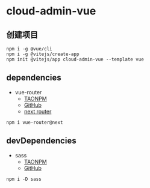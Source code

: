 # cloud-admin-vue

## 创建项目

~~~
npm i -g @vue/cli
npm i -g @vitejs/create-app
npm init @vitejs/app cloud-admin-vue --template vue
~~~

## dependencies

- vue-router
    - [TAONPM](https://developer.aliyun.com/mirror/npm/package/vue-router)
    - [GitHub](https://github.com/vuejs/vue-router-next)
    - [next router](https://next.router.vuejs.org)

~~~
npm i vue-router@next
~~~

## devDependencies

- sass
    - [TAONPM](https://developer.aliyun.com/mirror/npm/package/sass)
    - [GitHub](https://github.com/sass/dart-sass)

~~~
npm i -D sass
~~~
